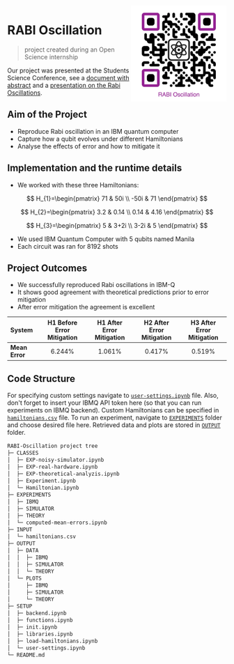 <img  align="right" height="220" src="./GitHub-QR.png" />

# RABI Oscillation

> project created during an Open Science internship

Our project was presented at the Students Science Conference, see a [document with abstract](./Rabi-Oscillations.pdf) and a [presentation on the Rabi Oscillations](../PRESENTATIONS/Rabi-Oscillation.pdf).
<!--**Update date:** 12/01/2022-->

## Aim of the Project

* Reproduce Rabi oscillation in an IBM quantum computer
* Capture how a qubit evolves under different Hamiltonians
* Analyse the effects of error and how to mitigate it

## Implementation and the runtime details

* We worked with these three Hamiltonians:

$$
H_{1}=\begin{pmatrix}
71 & 50i \\
-50i & 71
\end{pmatrix}
$$

$$
H_{2}=\begin{pmatrix}
3.2 & 0.14 \\
0.14 & 4.16
\end{pmatrix}
$$

$$
H_{3}=\begin{pmatrix}
5 & 3+2i \\
3-2i & 5
\end{pmatrix}
$$

* We used IBM Quantum Computer with 5 qubits named Manila
* Each circuit was ran for 8192 shots

## Project Outcomes

* We successfully reproduced Rabi oscillations in IBM-Q
* It shows good agreement with theoretical predictions prior to error mitigation
* After error mitigation the agreement is excellent


| System         | H1 Before Error Mitigation | H1 After Error Mitigation | H2 After Error Mitigation | H3 After Error Mitigation |
| :--            | :-:                        | :-:                       | :-:                       | :-:                       |
| __Mean Error__ | 6.244%                     | 1.061%                    | 0.417%                    | 0.519%                    |

<!--<img src="./OUTPUT/PLOTS/IBMQ/H1-real-hardware.png" />-->

## Code Structure

For specifying custom settings navigate to [`user-settings.ipynb`](./SETUP/user-settings.ipynb) file. Also, don't forget to insert your IBMQ API token here (so that you can run experiments on IBMQ backend). Custom Hamiltonians can be specified in [`hamiltonians.csv`](./INPUT/hamiltonians.csv) file. To run an experiment, navigate to [`EXPERIMENTS`](./EXPERIMENTS) folder and choose desired file here. Retrieved data and plots are stored in [`OUTPUT`](./OUTPUT) folder.

```
RABI-Oscillation project tree
├─ CLASSES
│  ├─ EXP-noisy-simulator.ipynb
│  ├─ EXP-real-hardware.ipynb
│  ├─ EXP-theoretical-analyzis.ipynb
│  ├─ Experiment.ipynb
│  └─ Hamiltonian.ipynb
├─ EXPERIMENTS
│  ├─ IBMQ
│  ├─ SIMULATOR
│  ├─ THEORY
│  └─ computed-mean-errors.ipynb
├─ INPUT
│  └─ hamiltonians.csv
├─ OUTPUT
│  ├─ DATA
│  │  ├─ IBMQ
│  │  ├─ SIMULATOR
│  │  └─ THEORY
│  └─ PLOTS
│     ├─ IBMQ
│     ├─ SIMULATOR
│     └─ THEORY
├─ SETUP
│  ├─ backend.ipynb
│  ├─ functions.ipynb
│  ├─ init.ipynb
│  ├─ libraries.ipynb
│  ├─ load-hamiltonians.ipynb
│  └─ user-settings.ipynb
└─ README.md
```
